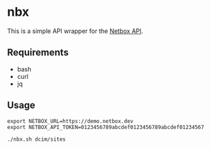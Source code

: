 # nbx

This is a simple API wrapper for the [Netbox API](https://demo.netbox.dev/static/docs/rest-api/overview/).

## Requirements

- bash
- curl
- jq

## Usage

```shell
export NETBOX_URL=https://demo.netbox.dev
export NETBOX_API_TOKEN=0123456789abcdef0123456789abcdef01234567

./nbx.sh dcim/sites
```
